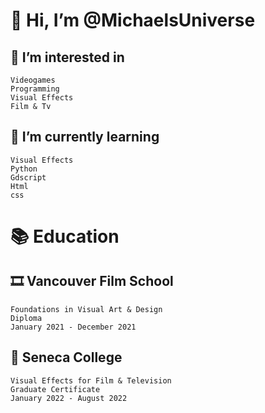 # 👋 Hi, I’m @MichaelsUniverse

## 👀 I’m interested in
    Videogames
    Programming
    Visual Effects
    Film & Tv

## 🌱 I’m currently learning
    Visual Effects
    Python
    Gdscript
    Html
    css

# 📚 Education

## 🎞️ Vancouver Film School
    Foundations in Visual Art & Design
    Diploma
    January 2021 - December 2021

## 🎒 Seneca College
    Visual Effects for Film & Television
    Graduate Certificate
    January 2022 - August 2022
    



<!---
MichaelsUniverse/MichaelsUniverse is a ✨ special ✨ repository because its `README.md` (this file) appears on your GitHub profile.
You can click the Preview link to take a look at your changes.
--->
